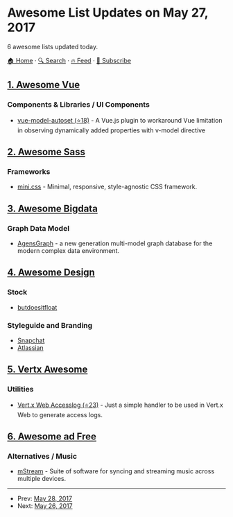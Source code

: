 # Awesome List Updates on May 27, 2017

6 awesome lists updated today.

[🏠 Home](/README.md) · [🔍 Search](https://test.trackawesomelist.com/search/) · [🔥 Feed](https://test.trackawesomelist.com/rss.xml) · [📮 Subscribe](https://trackawesomelist.us17.list-manage.com/subscribe?u=d2f0117aa829c83a63ec63c2f&id=36a103854c)



## [1. Awesome Vue](/content/vuejs/awesome-vue/README.md)

### Components & Libraries / UI Components

*   [vue-model-autoset (⭐18)](https://github.com/outluch/vue-model-autoset) - A Vue.js plugin to workaround Vue limitation in observing dynamically added properties with v-model directive

## [2. Awesome Sass](/content/Famolus/awesome-sass/README.md)

### Frameworks

*   [mini.css](http://minicss.org/) - Minimal, responsive, style-agnostic CSS framework.

## [3. Awesome Bigdata](/content/newTendermint/awesome-bigdata/README.md)

### Graph Data Model

*   [AgensGraph](http://www.agensgraph.com/) - a new generation multi-model graph database for the modern complex data environment.

## [4. Awesome Design](/content/gztchan/awesome-design/README.md)

### Stock

*   [butdoesitfloat](http://butdoesitfloat.com/)

### Styleguide and Branding

*   [Snapchat](https://www.snapchat.com/brand-guidelines#general-usage-guidelines)
*   [Atlassian](https://atlassian.design/)

## [5. Vertx Awesome](/content/vert-x3/vertx-awesome/README.md)

### Utilities

*   [Vert.x Web Accesslog (⭐23)](https://github.com/romanpierson/vertx-web-accesslog) - Just a simple handler to be used in Vert.x Web to generate access logs.

## [6. Awesome ad Free](/content/johnjago/awesome-ad-free/README.md)

### Alternatives / Music

*   [mStream](http://mstream.io/) - Suite of software for syncing and streaming music across multiple devices.

---

- Prev: [May 28, 2017](/content/2017/05/28/README.md)
- Next: [May 26, 2017](/content/2017/05/26/README.md)